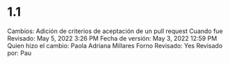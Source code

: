 # 1.1

Cambios: Adición de criterios de aceptación de un pull request
Cuando fue Revisado: May 5, 2022 3:26 PM
Fecha de  versión: May 3, 2022 12:59 PM
Quien hizo el cambio: Paola Adriana Millares Forno
Revisado: Yes
Revisado por: Pau